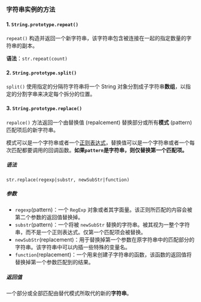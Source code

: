### 字符串实例的方法

#### 1. `String.prototype.repeat()`

`repeat()` 构造并返回一个新字符串，该字符串包含被连接在一起的指定数量的字符串的副本。

**语法**：`str.repeat(count)`

#### 2. `String.prototype.split()`

`split()` 使用指定的分隔符字符串将一个 String 对象分割成子字符串**数组**，以指定的分割字串来决定每个拆分的位置。

#### 3. `String.prototype.replace()`

`repalce()` 方法返回一个由替换值 (repalcement) 替换部分或所有**模式** (pattern) 匹配项后的新字符串。

模式可以是一个字符串或者一个[正则表达式](https://developer.mozilla.org/zh-CN/docs/Web/JavaScript/Reference/Global_Objects/RegExp)，替换值可以是一个字符串或者一个每次匹配都要调用的回调函数。**如果`pattern`是字符串，则仅替换第一个匹配项。**

##### 语法 

`str.replace(regexp|substr, newSubStr|function)`

##### 参数

- `regexp`(pattern)：一个 `RegExp` 对象或者其字面量。该正则所匹配的内容会被第二个参数的返回值替换掉。
- `substr`(pattern)：一个将被 `newSubStr` 替换的字符串。被其视为一整个字符串，而不是一个正则表达式。仅第一个匹配项会被替换。
- `newSubStr`(replacement)：用于替换掉第一个参数在原字符串中的匹配部分的字符串。该字符串中可以内插一些特殊的变量名。
- `function`(replacement)：一个用来创建子字符串的函数，该函数的返回值将替换掉第一个参数匹配到的结果。

##### 返回值

一个部分或全部匹配由替代模式所取代的新的**字符串**。

